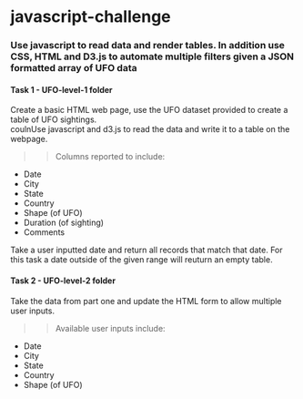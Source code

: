 # javascript-challenge

### Use javascript to read data and render tables. In addition use CSS, HTML and D3.js to automate multiple filters given a JSON formatted array of UFO data

#### Task 1 - UFO-level-1 folder

Create a basic HTML web page, use the UFO dataset provided to create a table of UFO sightings.  
coulnUse javascript and d3.js to read the data and write it to a table on the webpage.
 >> Columns reported to include:
 - Date
 - City
 - State
 - Country
 - Shape (of UFO)
 - Duration	(of sighting)
 - Comments

Take a user inputted date and return all records that match that date. For this task a date outside of the given range will reuturn an empty table.

#### Task 2 - UFO-level-2 folder

Take the data from part one and update the HTML form to allow multiple user inputs.

 >> Available user inputs include:
 - Date
 - City
 - State
 - Country
 - Shape (of UFO)
 
